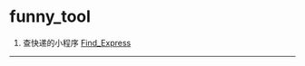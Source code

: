 # funny_tool


1. 查快递的小程序 [Find_Express](https://github.com/Nrgeup/funny_tool/tree/master/Find_Express)

---
